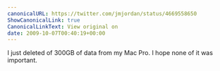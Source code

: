 ```yaml
---
canonicalURL: https://twitter.com/jmjordan/status/4669558650
ShowCanonicalLink: true
CanonicalLinkText: View original on
date: 2009-10-07T00:40:19+00:00
---
```

I just deleted of 300GB of data from my Mac Pro. I hope none of it was important.